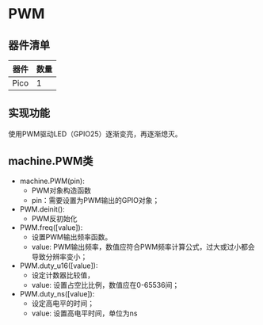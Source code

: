 # PWM
## 器件清单
器件 | 数量
---|---
Pico | 1

## 实现功能
使用PWM驱动LED（GPIO25）逐渐变亮，再逐渐熄灭。
## machine.PWM类
* machine.PWM(pin):
    * PWM对象构造函数
    * pin：需要设置为PWM输出的GPIO对象；
* PWM.deinit():
    * PWM反初始化
* PWM.freq([value]):
    * 设置PWM输出频率函数。
    * value: PWM输出频率，数值应符合PWM频率计算公式，过大或过小都会导致分辨率变小；
* PWM.duty_u16([value]):
    * 设定计数器比较值，
    * value: 设置占空比比例，数值应在0-65536间；
* PWM.duty_ns([value]):
    * 设定高电平的时间；
    * value: 设置高电平时间，单位为ns